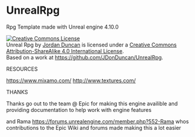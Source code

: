 # UnrealRpg
Rpg Template made with Unreal engine 4.10.0



<a rel="license" href="http://creativecommons.org/licenses/by-sa/4.0/"><img alt="Creative Commons License" style="border-width:0" src="https://i.creativecommons.org/l/by-sa/4.0/88x31.png" /></a><br /><span xmlns:dct="http://purl.org/dc/terms/" property="dct:title">Unreal Rpg</span> by <a xmlns:cc="http://creativecommons.org/ns#" href="www.JordanDuncan.net" property="cc:attributionName" rel="cc:attributionURL">Jordan Duncan</a> is licensed under a <a rel="license" href="http://creativecommons.org/licenses/by-sa/4.0/">Creative Commons Attribution-ShareAlike 4.0 International License</a>.<br />Based on a work at <a xmlns:dct="http://purl.org/dc/terms/" href="https://github.com/JDonDuncan/UnrealRpg" rel="dct:source">https://github.com/JDonDuncan/UnrealRpg</a>.

RESOURCES

https://www.mixamo.com/
http://www.textures.com/

THANKS

Thanks go out to the team @ Epic for making this engine availible and providing documentation to help work with engine features

and Rama https://forums.unrealengine.com/member.php?552-Rama
whos contributions to the Epic Wiki and forums made making this a lot easier

